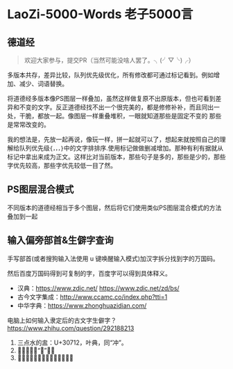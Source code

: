 # LaoZi-5000-Words 老子5000言

## 德道经

> 欢迎大家参与，提交PR（当然可能没啥人罢了。╮(╯▽╰)╭）

多版本共存，差异比较，队列优先级优化，所有修改都可通过标记看到。例如增加、减少、词语替换。

将道德经多版本像PS图层一样叠加，虽然这样做复原不出原版本，但也可看到差异和不变的文字。反正道德经找不出一个很完美的，都是修修补补，而且同出一处，干脆，都放一起。像图层一样重叠堆积，一眼就知道那些是固定不变的 那些是常常改变的。

我的想法是，先放一起再说，像玩一样，拼一起就可以了，想起来就按照自己的理解给队列优先级`{，，，}`中的文字排排序.使用标记做做删减增加。那种有利有据就从标记中拿出来成为正文。这样比对当前版本，那些句子是多的，那些是少的，那些字优先较高，那些字优先较低一目了然。


## PS图层混合模式

不同版本的道德经相当于多个图层，然后将它们使用类似PS图层混合模式的方法叠加到一起



## 输入偏旁部首&生僻字查询

手写部首(或者搜狗输入法使用 u 键唤醒输入模式)加汉字拆分找到字的万国码。

然后百度万国码得到可复制的字，百度字可以得到具体释义。

- 汉典：https://www.zdic.net/  https://www.zdic.net/zd/bs/
- 古今文字集成：http://www.ccamc.co/index.php?tti=1
- 中华字典：https://www.zhonghuazidian.com/  

电脑上如何输入隶定后的古文字生僻字？https://www.zhihu.com/question/292188213


1. 三点水的盅：U+30712，叶典，同“冲”。
2. 𨓚：叶典同“税”字。
3. 𦵕，中类似互的字中间加一横。